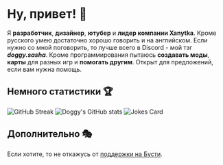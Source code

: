 # Ну, привет! 👋
  Я **разработчик**, **дизайнер**, **ютубер** и **лидер компании Xanytka**. Кроме русского умею достаточно хорошо говорить и на английском. Если нужно со мной поговорить, то лучше всего в Discord - мой тэг ***doggy.sasha***.
Кроме программирования пытаюсь **создавать моды**, **карты** для разных игр и **помогать другим**.
Открыт для предложений, если вам нужна помощь.

## Немного статистики 🏆
![GitHub Streak](https://github-readme-streak-stats.herokuapp.com/?user=DoggySasha)
![Doggy's GitHub stats](https://github-readme-stats.vercel.app/api?username=DoggySasha&show_icons=true&title_color=FB8C00&text_color=151515&icon_color=FB8C00&locale=ru&hide_border=true)
![Jokes Card](https://readme-jokes.vercel.app/api?hideBorder&bgColor=%23ffffff&qColor=%23151515&textColor=%23151515&aColor=%23FB8C00)

## Дополнительно 🎭
Если хотите, то не откажусь от [поддержки на Бусти](https://boosty.to/doggy.sasha).

